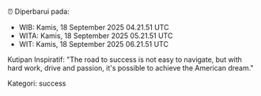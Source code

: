 ⏰ Diperbarui pada:
- WIB: Kamis, 18 September 2025 04.21.51 UTC
- WITA: Kamis, 18 September 2025 05.21.51 UTC
- WIT: Kamis, 18 September 2025 06.21.51 UTC

Kutipan Inspiratif:
"The road to success is not easy to navigate, but with hard work, drive and passion, it's possible to achieve the American dream."


Kategori: success

